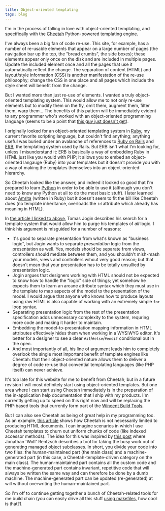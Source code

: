 ```yaml
---
title: Object-oriented templating
tags: blog
---
```


I'm in the process of falling in love with object-oriented templating, and specifically with the [Cheetah](http://cheetahtemplate.org/) Python-powered templating engine.

I've always been a big fan of code re-use. This site, for example, has a number of re-usable elements that appear on a large number of pages (the navigation bar up the top, the "bread crumbs", the side boxes); these elements appear only once on the disk and are included in multiple pages. Update the included element once and all the pages that use it automatically reflect the change. The separation of content (HTML) and layout/style information (CSS) is another manifestation of the re-use philosophy; change the CSS in one place and all pages which include the style sheet will benefit from the change.

But I wanted more than just re-use of elements. I wanted a truly object-oriented templating system. This would allow me to not only re-use elements but to modify them on the fly, omit them, augment them, filter them, warp them... The benefits of this pattern will be immediately evident to any programmer who's worked with an object-oriented programming language (seems to be a point that [this guy just doesn't get](http://jogin.com/weblog/archives/2004/03/19/template_systems)).

I originally looked for an object-oriented templating system in [Ruby](http://www.ruby-lang.org/en/), my current favorite scripting language, but couldn't find anything; anything useful was buried under an avalanche of references to [Ruby on Rails](http://www.rubyonrails.org/) and [ERB](http://www.ruby-doc.org/stdlib/libdoc/erb/rdoc/), the templating system used by Rails. But ERB isn't what I'm looking for, unless I misunderstand it: ERB is basically a way of embedding Ruby in HTML just like you would with PHP; it allows you to embed an object-oriented langauge (Ruby) into your templates but it doesn't provide you with a way of making the templates themselves into an object-oriented hierarchy.

So Cheetah looked like the answer, and indeed it looked so good that I'm prepared to learn [Python](http://www.python.org/) in order to be able to use it (although you don't need to know any Python at all to do the most basic stuff). I later learned about [Amrita](http://amrita.sourceforge.jp/) (written in Ruby) but it doesn't seem to fit the bill like Cheetah does (no template inheritance, overloads the `id` attribute which already has meaning in HTML).

In [the article I linked to above](http://jogin.com/weblog/archives/2004/03/19/template_systems), Tomas Jogin describes his search for a template system that would allow him to purge his templates of _all_ logic. I think his argument is misguided for a number of reasons:

-   It's good to separate presentation from what's known as "business logic", but Jogin wants to separate _presentation_ logic from the presentation as well. Yes, models should be separate from views, controllers should mediate between them, and you shouldn't mish-mash your models, views and controllers wihout very good reason; but that doesn't mean that your presentation has to be totally unsullied by presentation logic.
-   Jogin argues that designers working with HTML should not be expected to know how to handle the "logic" side of things; yet somehow he expects them to learn an arcane attribute syntax which they must use in the template to map aspects of the model to the presentation of the model. I would argue that anyone who knows how to produce layouts using raw HTML is also capable of working with an extremely simple `for` loop syntax.
-   Separating presentation logic from the rest of the presentation specification adds unnecessary complexity to the system, requring more code and making it harder to maintain.
-   Embedding the model-to-presentation mapping information in HTML attributes effectively hides them when working in a WYSIWYG editor. It's better for a designer to see a clear `#if`/`#else`/`#endif` conditional out in the open.
-   And most importantly of all, his line of argument leads him to completely overlook the single most important benefit of template engines like Cheetah: that their object-oriented nature allows them to deliver a degree of code re-use that convential templating languages (like PHP itself) can never achieve.

It's too late for this website for me to benefit from Cheetah; but in a future revision I will most definitely start using object-oriented templates. But one area where I can start using Cheetah immediately is in the preparation of the in-application help documentation that I ship with my products. I'm currently getting up to speed on this right now and will be replacing the PHP-based tools that currently form part of the [Wincent Build Tools](http://wincent.dev/a/products/buildtools/).

But I can also see Cheetah as being of great help in my programming too. As an example, [this article](http://www.onlamp.com/pub/a/python/2005/01/13/cheetah.html) shows how Cheetah is not necessarily limited to producing HTML documents. I can imagine scenarios in which I use Cheetah templates to churn out uniform chunks of code (like indexed accessor methods). The idea for this was inspired by [this post](http://rentzsch.com/code/mogenerator) where Jonathan 'Wolf' Rentzsch describes a tool for taking the busy work out of generating managed object subclasses. In short, you divide your code into two files: the human-maintained part (the main class) and a machine-generated part (in this case, a Cheetah-template-driven category on the main class). The human-maintained part contains all the custom code and the machine-generated part contains invariant, repetitive code that will always be written the same way and can therefore be done by a dumb machine. The machine-generated part can be updated (re-generated) at will without overwriting the human-maintained part.

So I'm off to continue getting together a bunch of Cheetah-related tools for me build chain (you can easily drive all this stuff [using makefiles](http://cheetahtemplate.org/docs/users_guide_html_multipage/tips.Makefile.html), how cool is that?).
